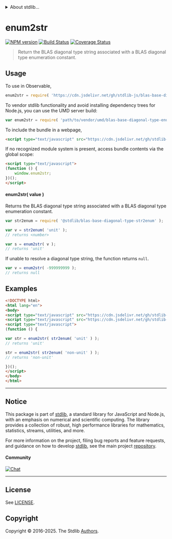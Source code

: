 <!--

@license Apache-2.0

Copyright (c) 2024 The Stdlib Authors.

Licensed under the Apache License, Version 2.0 (the "License");
you may not use this file except in compliance with the License.
You may obtain a copy of the License at

   http://www.apache.org/licenses/LICENSE-2.0

Unless required by applicable law or agreed to in writing, software
distributed under the License is distributed on an "AS IS" BASIS,
WITHOUT WARRANTIES OR CONDITIONS OF ANY KIND, either express or implied.
See the License for the specific language governing permissions and
limitations under the License.

-->


<details>
  <summary>
    About stdlib...
  </summary>
  <p>We believe in a future in which the web is a preferred environment for numerical computation. To help realize this future, we've built stdlib. stdlib is a standard library, with an emphasis on numerical and scientific computation, written in JavaScript (and C) for execution in browsers and in Node.js.</p>
  <p>The library is fully decomposable, being architected in such a way that you can swap out and mix and match APIs and functionality to cater to your exact preferences and use cases.</p>
  <p>When you use stdlib, you can be absolutely certain that you are using the most thorough, rigorous, well-written, studied, documented, tested, measured, and high-quality code out there.</p>
  <p>To join us in bringing numerical computing to the web, get started by checking us out on <a href="https://github.com/stdlib-js/stdlib">GitHub</a>, and please consider <a href="https://opencollective.com/stdlib">financially supporting stdlib</a>. We greatly appreciate your continued support!</p>
</details>

# enum2str

[![NPM version][npm-image]][npm-url] [![Build Status][test-image]][test-url] [![Coverage Status][coverage-image]][coverage-url] <!-- [![dependencies][dependencies-image]][dependencies-url] -->

> Return the BLAS diagonal type string associated with a BLAS diagonal type enumeration constant.

<!-- Section to include introductory text. Make sure to keep an empty line after the intro `section` element and another before the `/section` close. -->

<section class="intro">

</section>

<!-- /.intro -->

<!-- Package usage documentation. -->



<section class="usage">

## Usage

To use in Observable,

```javascript
enum2str = require( 'https://cdn.jsdelivr.net/gh/stdlib-js/blas-base-diagonal-type-enum2str@umd/browser.js' )
```

To vendor stdlib functionality and avoid installing dependency trees for Node.js, you can use the UMD server build:

```javascript
var enum2str = require( 'path/to/vendor/umd/blas-base-diagonal-type-enum2str/index.js' )
```

To include the bundle in a webpage,

```html
<script type="text/javascript" src="https://cdn.jsdelivr.net/gh/stdlib-js/blas-base-diagonal-type-enum2str@umd/browser.js"></script>
```

If no recognized module system is present, access bundle contents via the global scope:

```html
<script type="text/javascript">
(function () {
    window.enum2str;
})();
</script>
```

#### enum2str( value )

Returns the BLAS diagonal type string associated with a BLAS diagonal type enumeration constant.

```javascript
var str2enum = require( '@stdlib/blas-base-diagonal-type-str2enum' );

var v = str2enum( 'unit' );
// returns <number>

var s = enum2str( v );
// returns 'unit'
```

If unable to resolve a diagonal type string, the function returns `null`.

```javascript
var v = enum2str( -999999999 );
// returns null
```

</section>

<!-- /.usage -->

<!-- Package usage notes. Make sure to keep an empty line after the `section` element and another before the `/section` close. -->

<section class="notes">

</section>

<!-- /.notes -->

<!-- Package usage examples. -->

<section class="examples">

## Examples

<!-- eslint no-undef: "error" -->

```html
<!DOCTYPE html>
<html lang="en">
<body>
<script type="text/javascript" src="https://cdn.jsdelivr.net/gh/stdlib-js/blas-base-diagonal-type-str2enum@umd/browser.js"></script>
<script type="text/javascript" src="https://cdn.jsdelivr.net/gh/stdlib-js/blas-base-diagonal-type-enum2str@umd/browser.js"></script>
<script type="text/javascript">
(function () {

var str = enum2str( str2enum( 'unit' ) );
// returns 'unit'

str = enum2str( str2enum( 'non-unit' ) );
// returns 'non-unit'

})();
</script>
</body>
</html>
```

</section>

<!-- /.examples -->

<!-- Section to include cited references. If references are included, add a horizontal rule *before* the section. Make sure to keep an empty line after the `section` element and another before the `/section` close. -->

<section class="references">

</section>

<!-- /.references -->

<!-- Section for related `stdlib` packages. Do not manually edit this section, as it is automatically populated. -->

<section class="related">

</section>

<!-- /.related -->

<!-- Section for all links. Make sure to keep an empty line after the `section` element and another before the `/section` close. -->


<section class="main-repo" >

* * *

## Notice

This package is part of [stdlib][stdlib], a standard library for JavaScript and Node.js, with an emphasis on numerical and scientific computing. The library provides a collection of robust, high performance libraries for mathematics, statistics, streams, utilities, and more.

For more information on the project, filing bug reports and feature requests, and guidance on how to develop [stdlib][stdlib], see the main project [repository][stdlib].

#### Community

[![Chat][chat-image]][chat-url]

---

## License

See [LICENSE][stdlib-license].


## Copyright

Copyright &copy; 2016-2025. The Stdlib [Authors][stdlib-authors].

</section>

<!-- /.stdlib -->

<!-- Section for all links. Make sure to keep an empty line after the `section` element and another before the `/section` close. -->

<section class="links">

[npm-image]: http://img.shields.io/npm/v/@stdlib/blas-base-diagonal-type-enum2str.svg
[npm-url]: https://npmjs.org/package/@stdlib/blas-base-diagonal-type-enum2str

[test-image]: https://github.com/stdlib-js/blas-base-diagonal-type-enum2str/actions/workflows/test.yml/badge.svg?branch=main
[test-url]: https://github.com/stdlib-js/blas-base-diagonal-type-enum2str/actions/workflows/test.yml?query=branch:main

[coverage-image]: https://img.shields.io/codecov/c/github/stdlib-js/blas-base-diagonal-type-enum2str/main.svg
[coverage-url]: https://codecov.io/github/stdlib-js/blas-base-diagonal-type-enum2str?branch=main

<!--

[dependencies-image]: https://img.shields.io/david/stdlib-js/blas-base-diagonal-type-enum2str.svg
[dependencies-url]: https://david-dm.org/stdlib-js/blas-base-diagonal-type-enum2str/main

-->

[chat-image]: https://img.shields.io/gitter/room/stdlib-js/stdlib.svg
[chat-url]: https://app.gitter.im/#/room/#stdlib-js_stdlib:gitter.im

[stdlib]: https://github.com/stdlib-js/stdlib

[stdlib-authors]: https://github.com/stdlib-js/stdlib/graphs/contributors

[umd]: https://github.com/umdjs/umd
[es-module]: https://developer.mozilla.org/en-US/docs/Web/JavaScript/Guide/Modules

[deno-url]: https://github.com/stdlib-js/blas-base-diagonal-type-enum2str/tree/deno
[deno-readme]: https://github.com/stdlib-js/blas-base-diagonal-type-enum2str/blob/deno/README.md
[umd-url]: https://github.com/stdlib-js/blas-base-diagonal-type-enum2str/tree/umd
[umd-readme]: https://github.com/stdlib-js/blas-base-diagonal-type-enum2str/blob/umd/README.md
[esm-url]: https://github.com/stdlib-js/blas-base-diagonal-type-enum2str/tree/esm
[esm-readme]: https://github.com/stdlib-js/blas-base-diagonal-type-enum2str/blob/esm/README.md
[branches-url]: https://github.com/stdlib-js/blas-base-diagonal-type-enum2str/blob/main/branches.md

[stdlib-license]: https://raw.githubusercontent.com/stdlib-js/blas-base-diagonal-type-enum2str/main/LICENSE

</section>

<!-- /.links -->
